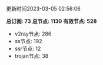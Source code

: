 更新时间2023-03-05 02:56:06

**总订阅: 73**
**总节点: 1130**
**有效节点: 528**
- v2ray节点: 286
- ss节点: 192
- ssr节点: 12
- trojan节点: 38

